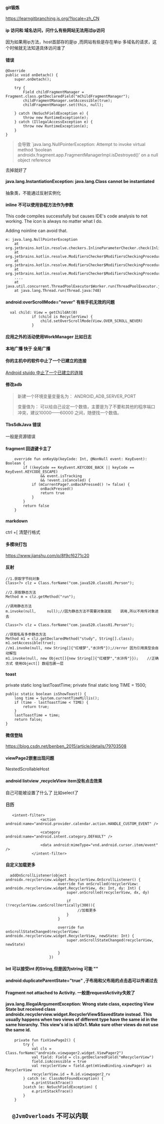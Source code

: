 #### git锻炼

https://learngitbranching.js.org/?locale=zh_CN

#### ip 访问和 域名访问，问什么有些网站无法用过ip访问

因为如果用ip方法，host首部存的是ip ,而网站有些是存在单ip 多域名的请求，这个时候就无法知道具体访问谁了

#### 错误

```
@Override
public void onDetach() {
    super.onDetach();

    try {
        Field childFragmentManager = Fragment.class.getDeclaredField("mChildFragmentManager");
        childFragmentManager.setAccessible(true);
        childFragmentManager.set(this, null);

    } catch (NoSuchFieldException e) {
        throw new RuntimeException(e);
    } catch (IllegalAccessException e) {
        throw new RuntimeException(e);
    }
}
```

> 会导致 `java.lang.NullPointerException: Attempt to invoke virtual method 'boolean androidx.fragment.app.FragmentManagerImpl.isDestroyed()'
> on a null object reference

去掉就好了

#### java.lang.InstantiationException: java.lang.Class cannot be instantiated

抽象类，不能通过反射实例化

#### inline 不可以使用协程方法作为参数

This code compiles successfully but causes IDE's code analysis to not working. The icon is always no matter what I do.

Adding noinline can avoid that.

```
e: java.lang.NullPointerException
	at org.jetbrains.kotlin.resolve.checkers.InlineParameterChecker.check(InlineParameterChecker.kt:48)
	at org.jetbrains.kotlin.resolve.ModifiersChecker$ModifiersCheckingProcedure.runDeclarationCheckers(ModifiersChecker.java:275)
	at org.jetbrains.kotlin.resolve.ModifiersChecker$ModifiersCheckingProcedure.checkModifierListCommon(ModifiersChecker.java:214)
	at org.jetbrains.kotlin.resolve.ModifiersChecker$ModifiersCheckingProcedure.checkModifiersForDeclaration(ModifiersChecker.java:173)
	....
	at java.util.concurrent.ThreadPoolExecutor$Worker.run(ThreadPoolExecutor.java:624)
	at java.lang.Thread.run(Thread.java:748)

```

#### android:overScrollMode="never" 有些手机无效的问题

```
  val child: View = getChildAt(0)
            if (child is RecyclerView) {
                child.setOverScrollMode(View.OVER_SCROLL_NEVER)
            }
```

#### 应用之外的活动使用WorkManager 比如日志

#### 本地广播 快于 全局广播

#### 你的主机中的软件中止了一个已建立的连接

[Android stuido 中止了一个已建立的连接](https://blog.csdn.net/heming9174/article/details/108254640)

#### 修改adb

> 新建一个环境变量变量名为： ANDROID_ADB_SERVER_PORT
>
> 变量值为： 可以给自己设定一个数值，主要是为了不要和其他的程序端口冲突，建议10000——60000 之间，随便找一个数值。

#### TbsSdkJava 错误

一般是资源错误

#### fragment 回退键卡主了

```
    override fun onKeyUp(keyCode: Int, @NonNull event: KeyEvent): Boolean {
        if ((keyCode == KeyEvent.KEYCODE_BACK || keyCode == KeyEvent.KEYCODE_ESCAPE)
                && event.isTracking
                && !event.isCanceled) {
            if (mCurrentPage?.onBackPressed() != false) {
                onBackPressed()
                return true
            }
        }
        return false
    }
```

#### markdown

ctrl +[ 清楚行格式

#### 多模块打包

https://www.jianshu.com/p/8f9cf6271c20

#### 反射

    //1.获取字节码对象
    Class<?> clz = Class.forName("com.java520.class01.Person");
    
    //2.获取静态方法
    Method m = clz.getMethod("run");
    
    //调用静态方法
    m.invoke(null,     null);//因为静态方法不需要对象就能    调用,所以不用传对象进去

    Class<?> clz = Class.forName("com.java520.class01.Person");
    
    //获取私有多参静态方法
    Method m1 = clz.getDeclaredMethod("study", String[].class);
    m1.setAccessible(true);
    //m1.invoke(null, new String[]{"红楼梦","水浒传"});//error 因为引用类型会自动解包
    m1.invoke(null, new Object[]{new String[]{"红楼梦","水浒传"}});    //正确方式 使用Object[] 数组包裹一层

#### toast

private static long lastToastTime;
private final static long TIME = 1500;

    public static boolean isShowToast() {
        long time = System.currentTimeMillis();
        if (time - lastToastTime < TIME) {
            return true;
        }
        lastToastTime = time;
        return false;
    }

#### 微信登陆

https://blog.csdn.net/benben_2015/article/details/79703508

#### viewPage2嵌套出现问题

NestedScrollableHost

#### android listview ,recycleView item没有点击效果

自己可能被设置了什么了 比如select了

#### 日历

```
   <intent-filter>
                <action android:name="android.provider.calendar.action.HANDLE_CUSTOM_EVENT" />

                <category android:name="android.intent.category.DEFAULT" />

                <data android:mimeType="vnd.android.cursor.item/event" />
            </intent-filter>
```

#### 自定义加载更多

```
  addOnScrollListener(object : androidx.recyclerview.widget.RecyclerView.OnScrollListener() {
                        override fun onScrolled(recyclerView: androidx.recyclerview.widget.RecyclerView, dx: Int, dy: Int) {
                            super.onScrolled(recyclerView, dx, dy)
                         
                            if (!recyclerView.canScrollVertically(300)){
                                 //加载更多
                            }
                        }

                        override fun onScrollStateChanged(recyclerView: androidx.recyclerview.widget.RecyclerView, newState: Int) {
                            super.onScrollStateChanged(recyclerView, newState)
                
                        }
                    })
```

#### Int 可以接受int 的String,但是因为string 可能 ""

#### android:duplicateParentState="true" ,子布局和父布局的点击态可以传递过去

#### Fragment not attached to Activity. 一般是requestActivity失败了

#### java.lang.IllegalArgumentException: Wrong state class, expecting View State but received class androidx.recyclerview.widget.RecyclerView$SavedState instead. This usually happens when two views of different type have the same id in the same hierarchy. This view's id is id/0x1. Make sure other views do not use the same id.

```
    private fun fixViewPage2() {
        try {
            val cls = Class.forName("androidx.viewpager2.widget.ViewPager2")
            val field: Field = cls.getDeclaredField("mRecyclerView")
            field.isAccessible = true
            val recyclerView = field.get(mViewBinding.viewPager) as RecyclerView
            recyclerView.id = R.id.viewpager2_rv
        } catch (e: ClassNotFoundException) {
            e.printStackTrace()
        }catch (e: NoSuchFieldException) {
            e.printStackTrace()
        }
    }
```

## `  @JvmOverloads` 不可以内联